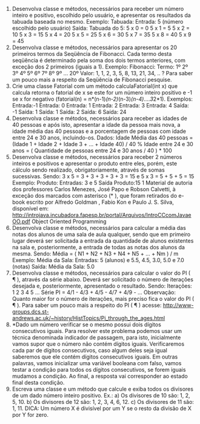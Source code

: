 1) Desenvolva classe e métodos, necessários para receber um número inteiro e positivo, escolhido pelo usuário, e apresentar os
resultados da tabuada baseada no mesmo.
Exemplo: Tabuada: Entrada: 5 (número escolhido pelo usuário)
Saída: Tabuada do 5:
5 x 0 = 0
5 x 1 = 5
5 x 2 = 10
5 x 3 = 15
5 x 4 = 20
5 x 5 = 25
5 x 6 = 30
5 x 7 = 35
5 x 8 = 40
5 x 9 = 45
2) Desenvolva classe e métodos, necessários para apresentar os 20 primeiros termos da Seqüência de Fibonacci. Cada termo desta
seqüência é determinado pela soma dos dois termos anteriores, com exceção dos 2 primeiros (iguais a 1).
Exemplo: Fibonacci: Termo: 1º 2º 3º 4º 5º 6º 7º 8º 9º ... 20º
Valor: 1, 1, 2, 3, 5, 8, 13, 21, 34, .. ?
Para saber um pouco mais a respeito da Seqüência de Fibonacci pesquise.
3) Crie uma classe Fatorial com um método calculaFatorial(int x) que calcula retorna o fatorial de x se este for um número inteiro
positivo e -1 se x for negativo (fatorial(n) = n*(n-1)*(n-2)*(n-3)*(n-4)*....*3*2*1).
Exemplos: Entrada:-1 Entrada: 0 Entrada: 1 Entrada: 2 Entrada: 3 Entrada: 4
Saída: -1 Saída: 1 Saída: 1 Saída: 2 Saída: 6 Saída: 24
4) Desenvolva classe e métodos, necessários para receber as idades de 40 pessoas e após isto, apresentar a idade da pessoa mais
nova, a idade média das 40 pessoas e a porcentagem de pessoas com idade entre 24 e 30 anos, incluindo-os.
Dados: Idade Média das 40 pessoas = (Idade 1 + Idade 2 + Idade 3 + ... + Idade 40) / 40
% Idade entre 24 e 30 anos = ( Quantidade de pessoas entre 24 e 30 anos / 40 ) * 100
5) Desenvolva classe e métodos, necessários para receber 2 números inteiros e positivos e apresentar o produto entre eles, porém,
este cálculo sendo realizado, obrigatoriamente, através de somas sucessivas.
Sendo: 3 x 5 = 3 + 3 + 3 + 3 + 3 = 15 e 5 x 3 = 5 + 5 + 5 = 15
Exemplo: Produto: Entradas: 3 e 5
Saída Produto:15
1 Material de autoria dos professores Carlos Menezes, José Papo e Robson Calvetti, à exceção dos marcados com asterisco (*
),
que foram retirados do e-book escrito por Alfredo Goldman , Fabio Kon e Paulo J. S. Silva, disponível em:
http://introjava.incubadora.fapesp.br/portal/Arquivos/IntroCCcomJavaeOO.pdf
Object Oriented Programming
6) Desenvolva classe e métodos, necessários para calcular a média das notas dos alunos de uma sala de aula qualquer, sendo que em
primeiro lugar deverá ser solicitada a entrada da quantidade de alunos existentes na sala e, posteriormente, a entrada de todas as
notas dos alunos da mesma.
Sendo: Média = ( N1 + N2 + N3 + N4 + N5 + ... + Nm ) / m
Exemplo: Média da Sala: Entradas: 5 (alunos) e 5.5, 4.5, 3.0, 5.0 e 7.0 (notas)
Saída: Média da Sala: 5.0
7) Desenvolva classe e métodos, necessários para calcular o valor do PI ( ¶ ), através da série abaixo. Deverá ser solicitado o
número de iterações desejada e, posteriormente, apresentado o resultado.
Sendo: Iterações: 1 2 3 4 5 ...
Série PI = 4/1 - 4/3 + 4/5 - 4/7 + 4/9 - ...
Observação: Quanto maior for o número de iterações, mais preciso fica o valor do PI ( ¶ ).
Para saber um pouco mais a respeito do PI ( ¶ ) acesse:
http://www-groups.dcs.st-andrews.ac.uk/~history/HistTopics/Pi_through_the_ages.html
8) *Dado um número verificar se o mesmo possui dois dígitos consecutivos iguais. Para resolver este problema podemos usar um
técnica denominada indicador de passagem, para isto, inicialmente vamos supor que o número não contém dígitos iguais.
Verificaremos cada par de dígitos consecutivos, caso algum deles seja igual saberemos que ele contém dígitos consecutivos iguais.
Em outras palavras, vamos inicializar uma variável booleana com falso, vamos testar a condição para todos os dígitos consecutivos,
se forem iguais mudamos a condição. Ao final, a resposta vai corresponder ao estado final desta condição.
9) Escreva uma classe e um método que calcule e exiba todos os divisores de um dado número inteiro positivo. Ex.:
a) Os divisores de 10 são: 1, 2, 5, 10.
b) Os divisores de 12 são: 1, 2, 3, 4, 6, 12.
c) Os divisores de 11 são: 1, 11.
DICA: Um número X é divisível por um Y se o resto da divisão de X por Y for zero.
